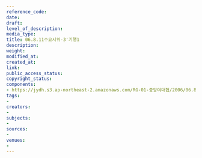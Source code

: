 ```yaml
---
reference_code: 
date: 
draft: 
level_of_description: 
media_type: 
title: 06.8.11수요시위-3'기행1
description: 
weight: 
modified_at: 
created_at: 
link: 
public_access_status: 
copyright_status: 
components:
- https://jydh.s3.ap-northeast-2.amazonaws.com/RG-01-중앙여대협/2006/06.8.11수요시위-3'기행1.jpg
tags:
- 
creators:
- 
subjects:
- 
sources:
- 
venues:
- 
---
```


